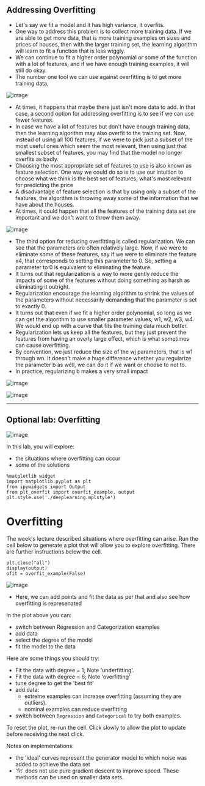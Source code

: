 ## Addressing Overfitting

- Let's say we fit a model and it has high variance, it overfits.
- One way to address this problem is to collect more training data. If we are able to get more data, that is more training examples on sizes and prices of houses, then with the larger training set, the learning algorithm will learn to fit a function that is less wiggly.
- We can continue to fit a higher order polynomial or some of the function with a lot of features, and if we have enough training examples, it will still do okay.
- The number one tool we can use against overfitting is to get more training data.

![image](https://github.com/user-attachments/assets/64ea6e04-43d3-421a-a95f-eda2dc5496a5)

- At times, it happens that maybe there just isn't more data to add. In that case, a second option for addressing overfitting is to see if we can use fewer features.
- In case we have a lot of features but don't have enough training data, then the learning algorithm may also overfit to the training set. Now, instead of using all 100 features, if we were to pick just a subset of the most useful ones which seem the most relevant, then using just that smallest subset of features, you may find that the model no longer overfits as badly.
- Choosing the most appropriate set of features to use is also known as feature selection. One way we could do so is to use our intuition to choose what we think is the best set of features, what's most relevant for predicting the price
- A disadvantage of feature selection is that by using only a subset of the features, the algorithm is throwing away some of the information that we have about the houses.
- At times, it could happen that all the features of the training data set are important and we don't want to throw them away.

![image](https://github.com/user-attachments/assets/36634308-36ec-4f59-8090-5c926b657dcd)

- The third option for reducing overfitting is called regularization. We can see that the parameters are often relatively large. Now, if we were to eliminate some of these features, say if we were to eliminate the feature x4, that corresponds to setting this parameter to 0. So, setting a parameter to 0 is equivalent to eliminating the feature.
- It turns out that regularization is a way to more gently reduce the impacts of some of the features without doing something as harsh as eliminating it outright.
- Regularization encourage the learning algorithm to shrink the values of the parameters without necessarily demanding that the parameter is set to exactly 0.
- It turns out that even if we fit a higher order polynomial, so long as we can get the algorithm to use smaller parameter values, w1, w2, w3, w4. We would end up with a curve that fits the training data much better.
- Regularization lets us keep all the features, but they just prevent the features from having an overly large effect, which is what sometimes can cause overfitting.
- By convention, we just reduce the size of the wj parameters, that is w1 through wn. It doesn't make a huge difference whether you regularize the parameter b as well, we can do it if we want or choose to not to.
- In practice, regularizing b makes a very small impact

![image](https://github.com/user-attachments/assets/fc00d26a-89f0-4a13-8641-329491d06236)

![image](https://github.com/user-attachments/assets/c71b8f1e-787e-4268-aec7-4ebc901a475a)

---

## Optional lab: Overfitting

![image](https://github.com/user-attachments/assets/fefea417-af59-4735-b9ef-19aa3c2a35cb)

In this lab, you will explore:
- the situations where overfitting can occur
- some of the solutions

```
%matplotlib widget
import matplotlib.pyplot as plt
from ipywidgets import Output
from plt_overfit import overfit_example, output
plt.style.use('./deeplearning.mplstyle')
```

# Overfitting
The week's lecture described situations where overfitting can arise. Run the cell below to generate a plot that will allow you to explore overfitting. There are further instructions below the cell.

```
plt.close("all")
display(output)
ofit = overfit_example(False)
```

![image](https://github.com/user-attachments/assets/19ba7980-c44b-4a77-8080-e508836005aa)

- Here, we can add points and fit the data as per that and also see how overfitting is represenated

In the plot above you can:
- switch between Regression and Categorization examples
- add data
- select the degree of the model
- fit the model to the data  

Here are some things you should try:
- Fit the data with degree = 1; Note 'underfitting'.
- Fit the data with degree = 6; Note 'overfitting'
- tune degree to get the 'best fit'
- add data:
    - extreme examples can increase overfitting (assuming they are outliers).
    - nominal examples can reduce overfitting
- switch between `Regression` and `Categorical` to try both examples.

To reset the plot, re-run the cell. Click slowly to allow the plot to update before receiving the next click.

Notes on implementations:
- the 'ideal' curves represent the generator model to which noise was added to achieve the data set
- 'fit' does not use pure gradient descent to improve speed. These methods can be used on smaller data sets. 
